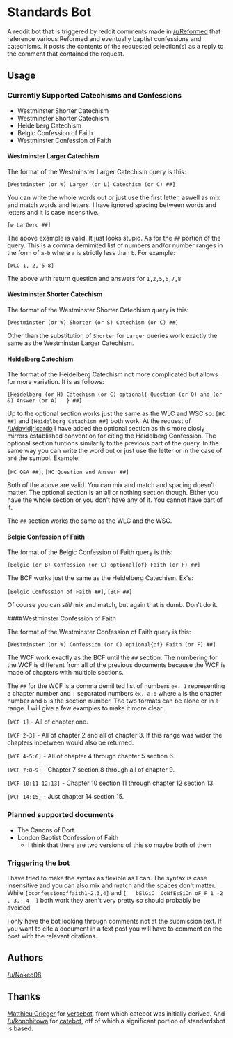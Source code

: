 # Standards Bot
A reddit bot that is triggered by reddit comments made in [/r/Reformed](https://www.reddit.com/r/reformed) that reference various Reformed and eventually baptist confessions and catechisms. It posts the contents of the requested selection(s) as a reply to the comment that contained the request.

## Usage
### Currently Supported Catechisms and Confessions
* Westminster Shorter Catechism
* Westminster Shorter Catechism
* Heidelberg Catechism
* Belgic Confession of Faith
* Westminster Confession of Faith

#### Westminster Larger Catechism

The format of the Westminster Larger Catechism query is this: 

```[Westminster (or W) Larger (or L) Catechism (or C) ##]```

You can write the whole words out or just use the first letter, aswell as mix and match words and letters. I have ignored spacing between words and letters and it is case insensitive.

```[w LarGerc ##]```

The apove example is valid. It just looks stupid. As for the ```##``` portion of the query. This is a comma demimited list of numbers and/or number ranges in the form of ```a-b``` where ```a``` is strictly less than ```b```. For example:

```[WLC 1, 2, 5-8]```

The above with return question and answers for ```1,2,5,6,7,8```

#### Westminster Shorter Catechism

The format of the Westminster Shorter Catechism query is this: 

```[Westminster (or W) Shorter (or S) Catechism (or C) ##]```

Other than the substitution of ```Shorter``` for ```Larger``` queries work exactly the same as  the Westminster Larger Catechism.

#### Heidelberg Catechism

The format of the Heidelberg Catechism not more complicated but allows for more variation. It is as follows: 

```[Heidelberg (or H) Catechism (or C) optional{ Question (or Q) and (or &) Answer (or A)   } ##]```

Up to the optional section works just the same as the WLC and WSC so: ```[HC ##]``` and ```[Heidelberg Catachism ##]``` both work. At the request of [/u/davidjricardo](http://reddit.com/u/davidjricardo) I have added the optional section as this more closly mirrors established convention for citing the Heidelberg Confession. The optional section funtions similarlly to the previous part of the query. In the same way you can write the word out or just use the letter or in the case of ```and``` the symbol. Example:

```[HC Q&A ##]```, ```[HC Question and Answer ##]```

Both of the above are valid. You can mix and match and spacing doesn't matter. The optional section is an all or nothing section though. Either you have the whole section or you don't have any of it. You cannot have part of it.

The ```##``` section works the same as the WLC and the WSC.

#### Belgic Confession of Faith

The format of the Belgic Confession of Faith query is this: 

```[Belgic (or B) Confession (or C) optional{of} Faith (or F) ##]```

The BCF works just the same as the Heidelberg Catechism. Ex's:

```[Belgic Confession of Faith ##]```, ```[BCF ##]```

Of course you can *still* mix and match, but again that is dumb. Don't do it.

####Westminster Confession of Faith

The format of the Westminster Confession of Faith query is this: 

```[Westminster (or W) Confession (or C) optional{of} Faith (or F) ##]```

The WCF work exactly as the BCF until the ```##``` section. The numbering for the WCF is different from all of the previous documents because the WCF is made of chapters with multiple sections. 

The ```##``` for the WCF is a comma demilited list of numbers ```ex. 1``` representing a chapter number and ```:``` separated numbers ```ex. a:b``` where ```a``` is the chapter number and ```b``` is the section number. The two formats can be alone or in a range. I will give a few examples to make it more clear.

```[WCF 1]``` - All of chapter one.

```[WCF 2-3]``` - All of chapter 2 and all of chapter 3. If this range was wider the chapters inbetween would also be returned.

```[WCF 4-5:6]``` - All of chapter 4 through chapter 5 section 6.

```[WCF 7:8-9]``` - Chapter 7 section 8 through all of chapter 9.

```[WCF 10:11-12:13]``` - Chapter 10 section 11 through chapter 12 section 13.

```[WCF 14:15]``` - Just chapter 14 section 15.

### Planned supported documents
* The Canons of Dort
* London Baptist Confession of Faith
	* I think that there are two versions of this so maybe both of them

### Triggering the bot
I have tried to make the syntax as flexible as I can. The syntax is case insensitive and you can also mix and match and the spaces don't matter. While ```[bconfessionoffaith1-2,3,4]``` and ```[   bElGiC  CoNfEsSiOn oF F 1 -2 , 3,  4  ]``` both work they aren't very pretty so should probably be avoided.

I only have the bot looking through comments not at the submission text. If you want to cite a document in a text post you will have to comment on the post with the relevant citations.

## Authors
[/u/Nokeo08](http://reddit.com/u/nokeo08)

## Thanks
[Matthieu Grieger](http://www.reddit.com/u/mgrieger) for [versebot](https://github.com/matthieugrieger/versebot), from which catebot was initially derived. And [/u/konohitowa](https://www.reddit.com/user/kono_hito_wa) for [catebot](https://github.com/konohitowa/catebot), off of which a significant portion of standardsbot is based.
